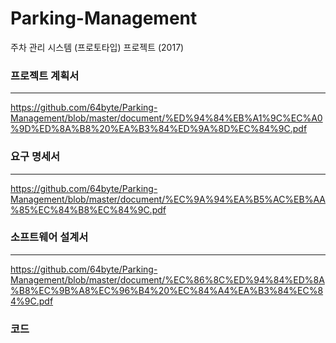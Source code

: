 # Parking-Management
주차 관리 시스템 (프로토타입) 프로젝트 (2017)

### 프로젝트 계획서
----------------------------------------------

https://github.com/64byte/Parking-Management/blob/master/document/%ED%94%84%EB%A1%9C%EC%A0%9D%ED%8A%B8%20%EA%B3%84%ED%9A%8D%EC%84%9C.pdf

### 요구 명세서
----------------------------------------------

https://github.com/64byte/Parking-Management/blob/master/document/%EC%9A%94%EA%B5%AC%EB%AA%85%EC%84%B8%EC%84%9C.pdf

### 소프트웨어 설계서
----------------------------------------------

https://github.com/64byte/Parking-Management/blob/master/document/%EC%86%8C%ED%94%84%ED%8A%B8%EC%9B%A8%EC%96%B4%20%EC%84%A4%EA%B3%84%EC%84%9C.pdf

### 코드
